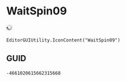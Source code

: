 # WaitSpin09
![](/img/WaitSpin09.png)

``` CSharp
EditorGUIUtility.IconContent("WaitSpin09")
```
## GUID
```
-4661020615662315668
```
